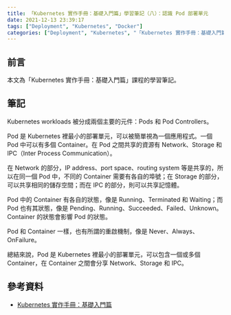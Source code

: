```yaml
---
title: 「Kubernetes 實作手冊：基礎入門篇」學習筆記（八）：認識 Pod 部署單元
date: 2021-12-13 23:39:17
tags: ["Deployment", "Kubernetes", "Docker"]
categories: ["Deployment", "Kubernetes", "「Kubernetes 實作手冊：基礎入門篇」Study Notes"]
---
```


## 前言

本文為「Kubernetes 實作手冊：基礎入門篇」課程的學習筆記。

## 筆記

Kubernetes workloads 被分成兩個主要的元件：Pods 和 Pod Controllers。

Pod 是 Kubernetes 裡最小的部署單元，可以被簡單視為一個應用程式。一個 Pod 中可以有多個 Container。在 Pod 之間共享的資源有 Network、Storage 和 IPC（Inter Process Communication）。

在 Network 的部分，IP address、port space、routing system 等是共享的，所以在同一個 Pod 中，不同的 Container 需要有各自的埠號；在 Storage 的部分，可以共享相同的儲存空間；而在 IPC 的部分，則可以共享記憶體。

Pod 中的 Container 有各自的狀態，像是 Running、Terminated 和 Waiting；而 Pod 也有其狀態，像是 Pending、Running、Succeeded、Failed、Unknown。Container 的狀態會影響 Pod 的狀態。

Pod 和 Container 一樣，也有所謂的重啟機制，像是 Never、Always、OnFailure。

總結來說，Pod 是 Kubernetes 裡最小的部署單元，可以包含一個或多個 Container，在 Container 之間會分享 Network、Storage 和 IPC。

## 參考資料

- [Kubernetes 實作手冊：基礎入門篇](https://hiskio.com/courses/349/about)
